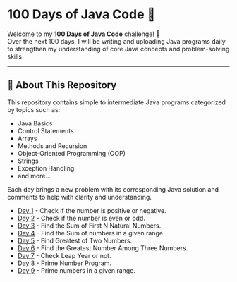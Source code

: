 # 100 Days of Java Code 🚀

Welcome to my **100 Days of Java Code** challenge! 🎯  
Over the next 100 days, I will be writing and uploading Java programs daily to strengthen my understanding of core Java concepts and problem-solving skills.

---

## 📌 About This Repository

This repository contains simple to intermediate Java programs categorized by topics such as:

- Java Basics
- Control Statements
- Arrays
- Methods and Recursion
- Object-Oriented Programming (OOP)
- Strings
- Exception Handling
- and more...

Each day brings a new problem with its corresponding Java solution and comments to help with clarity and understanding.


- [Day 1](https://github.com/19Nupur/JAVA-100-CODES/blob/main/Day01.java) - Check if the number is positive or negative.
- [Day 2](https://github.com/19Nupur/JAVA-100-CODES/blob/main/Day02.java) - Check if the number is even or odd.
- [Day 3](https://github.com/19Nupur/JAVA-100-CODES/blob/main/Day03.java) - Find the Sum of First N Natural Numbers.
- [Day 4](https://github.com/19Nupur/JAVA-100-CODES/blob/main/Day04.java) - Find the Sum of numbers in a given range.
- [Day 5](https://github.com/19Nupur/JAVA-100-CODES/blob/main/Day05.java) - Find Greatest of Two Numbers.
- [Day 6](https://github.com/19Nupur/JAVA-100-CODES/blob/main/Day06.java) - Find the Greatest Number Among Three Numbers.
- [Day 7](https://github.com/19Nupur/JAVA-100-CODES/blob/main/Day07.java) - Check Leap Year or not.
- [Day 8](https://github.com/19Nupur/JAVA-100-CODES/blob/main/Day08.java) - Prime Number Program.
- [Day 9](https://github.com/19Nupur/JAVA-100-CODES/blob/main/Day09.java) - Prime numbers in a given range.

